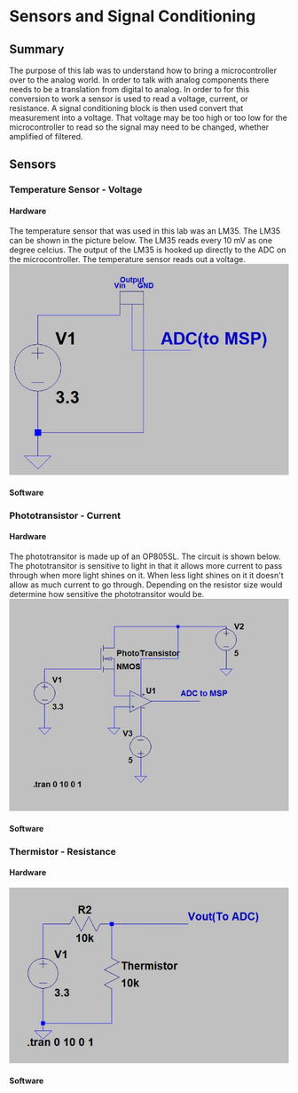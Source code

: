 # Sensors and Signal Conditioning
## Summary
The purpose of this lab was to understand how to bring a microcontroller over to the analog world.  In order to talk with analog components there needs to be a translation from digital to analog.  In order to for this conversion to work a sensor is used to read a voltage, current, or resistance.  A signal conditioning block is then used convert that measurement into a voltage.  That voltage may be too high or too low for the microcontroller to read so the signal may need to be changed, whether amplified of filtered.

## Sensors

### Temperature Sensor - Voltage
#### Hardware
The temperature sensor that was used in this lab was an LM35.  The LM35 can be shown in the picture below.  The LM35 reads every 10 mV as one degree celcius.  The output of the LM35 is hooked up directly to the ADC on the microcontroller.  The temperature sensor reads out a voltage. 
![LM35 Circuit](https://github.com/RU09342/lab-5-sensing-the-world-around-you-upside-world-team-2-0/blob/master/Sensors%20and%20Signal%20Conditioning/Voltage_LM35_Temp/LM35Circuit.JPG "LM35 Circuit")

#### Software

### Phototransistor - Current
#### Hardware
The phototransitor is made up of an OP805SL.  The circuit is shown below.  The phototransitor is sensitive to light in that it allows more current to pass through when more light shines on it.  When less light shines on it it doesn't allow as much current to go through.  Depending on the resistor size would determine how sensitive the phototransitor would be.
![](https://github.com/RU09342/lab-5-sensing-the-world-around-you-upside-world-team-2-0/blob/master/Sensors%20and%20Signal%20Conditioning/Current_PhotoTransistor/PhotoResistorCircuit.JPG "PhotoResistor Circuit")

#### Software

### Thermistor - Resistance
#### Hardware

![](https://github.com/RU09342/lab-5-sensing-the-world-around-you-upside-world-team-2-0/blob/master/Sensors%20and%20Signal%20Conditioning/Resistance_Thermistor/Thermistor%20Circuit.JPG "Thermistor Circuit")

#### Software
